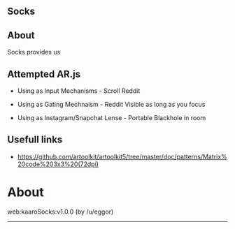 ## Socks

## About
Socks provides us 


## Attempted AR.js
* Using as Input Mechanisms - Scroll Reddit

* Using as Gating Mechnaism - Reddit Visible as long as you focus

* Using as Instagram/Snapchat Lense - Portable Blackhole in room



## Usefull links
* https://github.com/artoolkit/artoolkit5/tree/master/doc/patterns/Matrix%20code%203x3%20(72dpi)

# About
web:kaaroSocks:v1.0.0 (by /u/eggor)

----




